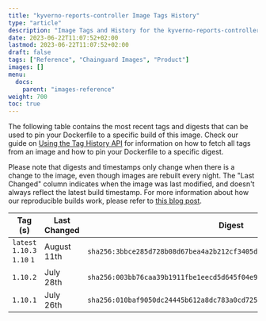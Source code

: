 ```yaml
---
title: "kyverno-reports-controller Image Tags History"
type: "article"
description: "Image Tags and History for the kyverno-reports-controller Chainguard Image"
date: 2023-06-22T11:07:52+02:00
lastmod: 2023-06-22T11:07:52+02:00
draft: false
tags: ["Reference", "Chainguard Images", "Product"]
images: []
menu:
  docs:
    parent: "images-reference"
weight: 700
toc: true
---
```


The following table contains the most recent tags and digests that can be used to pin your Dockerfile to a specific build of this image. Check our guide on [Using the Tag History API](/chainguard/chainguard-images/using-the-tag-history-api/) for information on how to fetch all tags from an image and how to pin your Dockerfile to a specific digest.

Please note that digests and timestamps only change when there is a change to the image, even though images are rebuilt every night. The "Last Changed" column indicates when the image was last modified, and doesn't always reflect the latest build timestamp. For more information about how our reproducible builds work, please refer to [this blog post](https://www.chainguard.dev/unchained/reproducing-chainguards-reproducible-image-builds).

| Tag (s)                       | Last Changed | Digest                                                                    |
|-------------------------------|--------------|---------------------------------------------------------------------------|
|  `latest` `1.10.3` `1.10` `1` | August 11th  | `sha256:3bbce285d728b08d67bea4a2b212cf3405d546b638163f6c3eead0cbbb5ad0a5` |
|  `1.10.2`                     | July 28th    | `sha256:003bb76caa39b1911fbe1eecd5d645f04e9ae8b904bb12b651865b1e863d130c` |
|  `1.10.1`                     | July 26th    | `sha256:010baf9050dc24445b612a8dc783a0cd725bc6a5314c70c633c290320920d911` |
